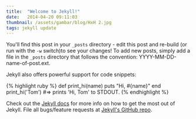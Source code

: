 ```yaml
---
title:  "Welcome to Jekyll!"
date:   2014-04-20 09:11:03
thumbnail: /assets/gambar/blog/HxH 2.jpg
tags: jekyll update
---
```


You'll find this post in your `_posts` directory - edit this post and re-build (or run with the `-w` switch)<!--more-->to see your changes!
To add new posts, simply add a file in the `_posts` directory that follows the convention: YYYY-MM-DD-name-of-post.ext.

Jekyll also offers powerful support for code snippets:

{% highlight ruby %}
def print_hi(name)
  puts "Hi, #{name}"
end
print_hi('Tom')
#=> prints 'Hi, Tom' to STDOUT.
{% endhighlight %}

Check out the [Jekyll docs][jekyll] for more info on how to get the most out of Jekyll. File all bugs/feature requests at [Jekyll's GitHub repo][jekyll-gh].

[jekyll-gh]: https://github.com/mojombo/jekyll
[jekyll]:    http://jekyllrb.com
